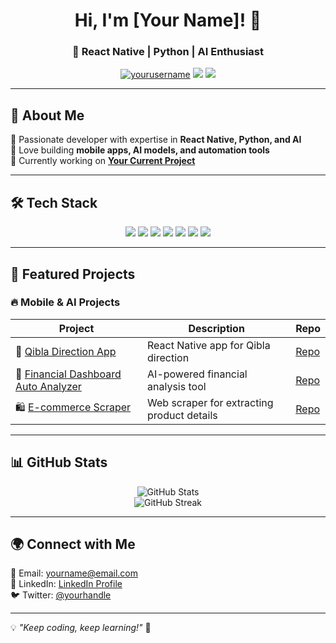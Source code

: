 <h1 align="center">Hi, I'm [Your Name]! 👋</h1>
<h3 align="center">🚀 React Native | Python | AI Enthusiast</h3>

<p align="center">
  <a href="https://github.com/yourusername"><img src="https://komarev.com/ghpvc/?username=yourusername&label=Profile%20Views&color=0e75b6&style=flat" alt="yourusername" /></a>
  <a href="https://linkedin.com/in/yourname"><img src="https://img.shields.io/badge/-LinkedIn-0077B5?style=flat&logo=linkedin&logoColor=white" /></a>
  <a href="mailto:yourname@email.com"><img src="https://img.shields.io/badge/Email-D14836?style=flat&logo=gmail&logoColor=white" /></a>
</p>

---

## 🚀 About Me
🔹 Passionate developer with expertise in **React Native, Python, and AI**  
🔹 Love building **mobile apps, AI models, and automation tools**  
🔹 Currently working on **[Your Current Project](https://github.com/yourusername/yourproject)**  

---

## 🛠️ Tech Stack
<p align="center">
  <img src="https://img.shields.io/badge/React%20Native-20232A?style=for-the-badge&logo=react&logoColor=61DAFB" />
  <img src="https://img.shields.io/badge/FastAPI-009688?style=for-the-badge&logo=fastapi&logoColor=white" />
  <img src="https://img.shields.io/badge/Python-3776AB?style=for-the-badge&logo=python&logoColor=white" />
  <img src="https://img.shields.io/badge/JavaScript-F7DF1E?style=for-the-badge&logo=javascript&logoColor=black" />
  <img src="https://img.shields.io/badge/Node.js-43853D?style=for-the-badge&logo=node.js&logoColor=white" />
  <img src="https://img.shields.io/badge/HTML5-E34F26?style=for-the-badge&logo=html5&logoColor=white" />
  <img src="https://img.shields.io/badge/CSS3-1572B6?style=for-the-badge&logo=css3&logoColor=white" />
</p>

---

## 📌 Featured Projects
### 🔥 **Mobile & AI Projects**
| Project | Description | Repo |
|---------|------------|------|
| 📱 [Qibla Direction App](https://github.com/yourusername/qibla-app) | React Native app for Qibla direction | [Repo](https://github.com/yourusername/qibla-app) |
| 🤖 [Financial Dashboard Auto Analyzer](https://github.com/yourusername/financial-analyzer) | AI-powered financial analysis tool | [Repo](https://github.com/yourusername/financial-analyzer) |
| 🛍️ [E-commerce Scraper](https://github.com/yourusername/carrefour-scraper) | Web scraper for extracting product details | [Repo](https://github.com/yourusername/carrefour-scraper) |

---

## 📊 GitHub Stats  
<p align="center">
  <img src="https://github-readme-stats.vercel.app/api?username=yourusername&show_icons=true&theme=radical" alt="GitHub Stats" />
  <br>
  <img src="https://github-readme-streak-stats.herokuapp.com/?user=yourusername&theme=dark" alt="GitHub Streak" />
</p>

---

## 🌍 Connect with Me  
📧 Email: yourname@email.com  
🔗 LinkedIn: [LinkedIn Profile](https://linkedin.com/in/yourname)  
🐦 Twitter: [@yourhandle](https://twitter.com/yourhandle)  

---

💡 *"Keep coding, keep learning!"* 🚀
